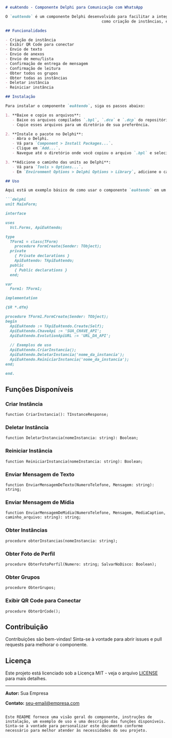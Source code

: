```markdown
# euAtendo - Componente Delphi para Comunicação com WhatsApp

O `euAtendo` é um componente Delphi desenvolvido para facilitar a integração com o WhatsApp, proporcionando funcionalidades
                                          como criação de instâncias, envio de mensagens, anexos, menu/lista, entre outras.

## Funcionalidades

- Criação de instância
- Exibir QR Code para conectar
- Envio de texto
- Envio de anexos
- Envio de menu/lista
- Confirmação de entrega de mensagem
- Confirmação de leitura
- Obter todos os grupos
- Obter todas as instâncias
- Deletar instância
- Reiniciar instância

## Instalação

Para instalar o componente `euAtendo`, siga os passos abaixo:

1. **Baixe e copie os arquivos**:
   - Baixe os arquivos compilados `.bpl`, `.dcu` e `.dcp` do repositório.
   - Copie esses arquivos para um diretório de sua preferência.

2. **Instale o pacote no Delphi**:
   - Abra o Delphi.
   - Vá para `Component > Install Packages...`.
   - Clique em `Add...`.
   - Navegue até o diretório onde você copiou o arquivo `.bpl` e selecione-o.

3. **Adicione o caminho das units ao Delphi**:
   - Vá para `Tools > Options...`.
   - Em `Environment Options > Delphi Options > Library`, adicione o caminho onde os arquivos `.dcu` estão localizados à lista `Library Path`.

## Uso

Aqui está um exemplo básico de como usar o componente `euAtendo` em um projeto Delphi:

```delphi
unit MainForm;

interface

uses
  Vcl.Forms, ApiEuAtendo;

type
  TForm1 = class(TForm)
    procedure FormCreate(Sender: TObject);
  private
    { Private declarations }
    ApiEuAtendo: TApiEuAtendo;
  public
    { Public declarations }
  end;

var
  Form1: TForm1;

implementation

{$R *.dfm}

procedure TForm1.FormCreate(Sender: TObject);
begin
  ApiEuAtendo := TApiEuAtendo.Create(Self);
  ApiEuAtendo.ChaveApi := 'SUA_CHAVE_API';
  ApiEuAtendo.EvolutionApiURL := 'URL_DA_API';
  
  // Exemplos de uso
  ApiEuAtendo.CriarInstancia();
  ApiEuAtendo.DeletarInstancia('nome_da_instancia');
  ApiEuAtendo.ReiniciarInstancia('nome_da_instancia');
end;

end.
```

## Funções Disponíveis

### Criar Instância
```delphi
function CriarInstancia(): TInstanceResponse;
```

### Deletar Instância
```delphi
function DeletarInstancia(nomeInstancia: string): Boolean;
```

### Reiniciar Instância
```delphi
function ReiniciarInstancia(nomeInstancia: string): Boolean;
```

### Enviar Mensagem de Texto
```delphi
function EnviarMensagemDeTexto(NumeroTelefone, Mensagem: string): string;
```

### Enviar Mensagem de Mídia
```delphi
function EnviarMensagemDeMidia(NumeroTelefone, Mensagem, MediaCaption, caminho_arquivo: string): string;
```

### Obter Instâncias
```delphi
procedure obterInstancias(nomeInstancia: string);
```

### Obter Foto de Perfil
```delphi
procedure ObterFotoPerfil(Numero: string; SalvarNoDisco: Boolean);
```

### Obter Grupos
```delphi
procedure ObterGrupos;
```

### Exibir QR Code para Conectar
```delphi
procedure ObterQrCode();
```

## Contribuição

Contribuições são bem-vindas! Sinta-se à vontade para abrir issues e pull requests para melhorar o componente.

## Licença

Este projeto está licenciado sob a Licença MIT - veja o arquivo [LICENSE](LICENSE) para mais detalhes.

---

**Autor:** Sua Empresa

**Contato:** seu-email@empresa.com

```

Este README fornece uma visão geral do componente, instruções de instalação, um exemplo de uso e uma descrição das funções disponíveis. Sinta-se à vontade para personalizar este documento conforme necessário para melhor atender às necessidades do seu projeto.
